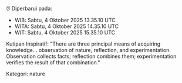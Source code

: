 ⏰ Diperbarui pada:
- WIB: Sabtu, 4 Oktober 2025 13.35.10 UTC
- WITA: Sabtu, 4 Oktober 2025 14.35.10 UTC
- WIT: Sabtu, 4 Oktober 2025 15.35.10 UTC

Kutipan Inspiratif:
"There are three principal means of acquiring knowledge... observation of nature, reflection, and experimentation. Observation collects facts; reflection combines them; experimentation verifies the result of that combination."


Kategori: nature

